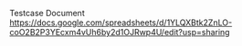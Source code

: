 Testcase Document <br/>https://docs.google.com/spreadsheets/d/1YLQXBtk2ZnLO-coO2B2P3YEcxm4vUh6by2d1OJRwp4U/edit?usp=sharing
